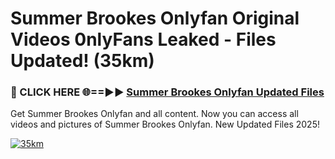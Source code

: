 # Summer Brookes Onlyfan Original Videos 0nlyFans Leaked - Files Updated! (35km)

<h3>🔴 CLICK HERE 🌐==►► <a href="https://tinyurl.com/ms9xzufz" rel="nofollow">Summer Brookes Onlyfan Updated Files</a></h3>

Get Summer Brookes Onlyfan and all content. Now you can access all videos and pictures of Summer Brookes Onlyfan. New Updated Files 2025!

[![35km](https://i.imgur.com/ppqm5kG.gif)](https://tinyurl.com/ms9xzufz)

